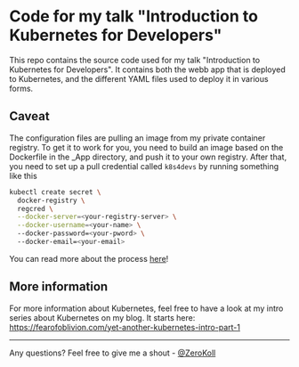 # Code for my talk "Introduction to Kubernetes for Developers"

This repo contains the source code used for my talk "Introduction to Kubernetes for Developers". It contains both the webb app that is deployed to Kubernetes, and the different YAML files used to deploy it in various forms.

## Caveat

The configuration files are pulling an image from my private container registry. To get it to work for you, you need to build an image based on the Dockerfile in the _App directory, and push it to your own registry. After that, you need to set up a pull credential called `k8s4devs` by running something like this

```bash
kubectl create secret \
  docker-registry \
  regcred \
  --docker-server=<your-registry-server> \
  --docker-username=<your-name> \ 
  --docker-password=<your-pword> \ 
  --docker-email=<your-email>
```

You can read more about the process [here](https://kubernetes.io/docs/tasks/configure-pod-container/pull-image-private-registry/)!

## More information

For more information about Kubernetes, feel free to have a look at my intro series about Kubernetes on my blog. It starts here: https://fearofoblivion.com/yet-another-kubernetes-intro-part-1

---

Any questions? Feel free to give me a shout - [@ZeroKoll](https://twitter.com/zerokoll)